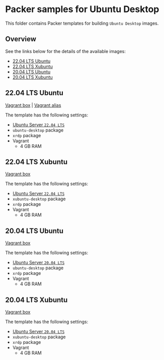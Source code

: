 # Packer samples for Ubuntu Desktop

This folder contains Packer templates for building `Ubuntu Desktop` images.

## Overview

See the links below for the details of the available images:

- [22.04 LTS Ubuntu](#2204-lts-ubuntu)
- [22.04 LTS Xubuntu](#2204-lts-xubuntu)
- [20.04 LTS Ubuntu](#2004-lts-ubuntu)
- [20.04 LTS Xubuntu](#2004-lts-xubuntu)

## 22.04 LTS Ubuntu

[Vagrant box](https://app.vagrantup.com/gusztavvargadr/boxes/ubuntu-desktop-2204-lts) | [Vagrant alias](https://app.vagrantup.com/gusztavvargadr/boxes/ubuntu-desktop)  

The template has the following settings:

- [Ubuntu Server `22.04 LTS`](../ubuntu-server/README.md#2204-lts)
- `ubuntu-desktop` package
- `xrdp` package
- Vagrant
  - 4 GB RAM

## 22.04 LTS Xubuntu

[Vagrant box](https://app.vagrantup.com/gusztavvargadr/boxes/xubuntu-desktop-2204-lts)  

The template has the following settings:

- [Ubuntu Server `22.04 LTS`](../ubuntu-server/README.md#2204-lts)
- `xubuntu-desktop` package
- `xrdp` package
- Vagrant
  - 4 GB RAM

## 20.04 LTS Ubuntu

[Vagrant box](https://app.vagrantup.com/gusztavvargadr/boxes/ubuntu-desktop-2004-lts)  

The template has the following settings:

- [Ubuntu Server `20.04 LTS`](../ubuntu-server/README.md#2004-lts)
- `ubuntu-desktop` package
- `xrdp` package
- Vagrant
  - 4 GB RAM

## 20.04 LTS Xubuntu

[Vagrant box](https://app.vagrantup.com/gusztavvargadr/boxes/ubuntu-desktop-2004-lts-xfce)  

The template has the following settings:

- [Ubuntu Server `20.04 LTS`](../ubuntu-server/README.md#2004-lts)
- `xubuntu-desktop` package
- `xrdp` package
- Vagrant
  - 4 GB RAM
